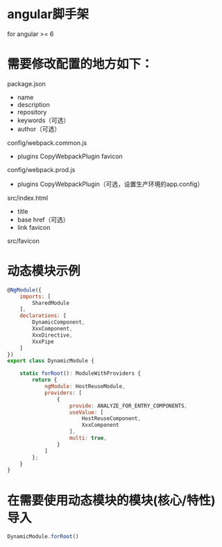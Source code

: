 # angular脚手架
for angular >= 6

# 需要修改配置的地方如下：

package.json
- name
- description
- repository
- keywords（可选）
- author（可选）


config/webpack.common.js
- plugins CopyWebpackPlugin favicon


config/webpack.prod.js
- plugins CopyWebpackPlugin（可选，设置生产环境的app.config）


src/index.html
- title
- base href（可选）
- link favicon


src/favicon


# 动态模块示例
```javascript
@NgModule({
    imports: [
        SharedModule
    ],
    declarations: [
        DynamicComponent,
        XxxComponent,
        XxxDirective,
        XxxPipe
    ]
})
export class DynamicModule {

    static forRoot(): ModuleWithProviders {
        return {
            ngModule: HostReuseModule,
            providers: [
                {
                    provide: ANALYZE_FOR_ENTRY_COMPONENTS,
                    useValue: [
                        HostReuseComponent,
                        XxxComponent
                    ],
                    multi: true,
                }
            ]
        };
    }
}
```

# 在需要使用动态模块的模块(核心/特性)导入
```javascript
DynamicModule.forRoot()
```